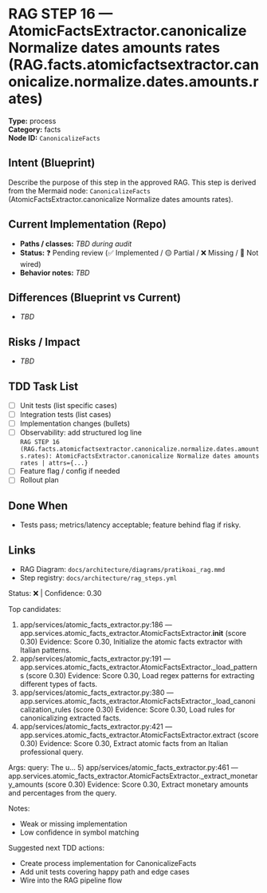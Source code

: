 # RAG STEP 16 — AtomicFactsExtractor.canonicalize Normalize dates amounts rates (RAG.facts.atomicfactsextractor.canonicalize.normalize.dates.amounts.rates)

**Type:** process  
**Category:** facts  
**Node ID:** `CanonicalizeFacts`

## Intent (Blueprint)
Describe the purpose of this step in the approved RAG. This step is derived from the Mermaid node: `CanonicalizeFacts` (AtomicFactsExtractor.canonicalize Normalize dates amounts rates).

## Current Implementation (Repo)
- **Paths / classes:** _TBD during audit_
- **Status:** ❓ Pending review (✅ Implemented / 🟡 Partial / ❌ Missing / 🔌 Not wired)
- **Behavior notes:** _TBD_

## Differences (Blueprint vs Current)
- _TBD_

## Risks / Impact
- _TBD_

## TDD Task List
- [ ] Unit tests (list specific cases)
- [ ] Integration tests (list cases)
- [ ] Implementation changes (bullets)
- [ ] Observability: add structured log line  
  `RAG STEP 16 (RAG.facts.atomicfactsextractor.canonicalize.normalize.dates.amounts.rates): AtomicFactsExtractor.canonicalize Normalize dates amounts rates | attrs={...}`
- [ ] Feature flag / config if needed
- [ ] Rollout plan

## Done When
- Tests pass; metrics/latency acceptable; feature behind flag if risky.

## Links
- RAG Diagram: `docs/architecture/diagrams/pratikoai_rag.mmd`
- Step registry: `docs/architecture/rag_steps.yml`


<!-- AUTO-AUDIT:BEGIN -->
Status: ❌  |  Confidence: 0.30

Top candidates:
1) app/services/atomic_facts_extractor.py:186 — app.services.atomic_facts_extractor.AtomicFactsExtractor.__init__ (score 0.30)
   Evidence: Score 0.30, Initialize the atomic facts extractor with Italian patterns.
2) app/services/atomic_facts_extractor.py:191 — app.services.atomic_facts_extractor.AtomicFactsExtractor._load_patterns (score 0.30)
   Evidence: Score 0.30, Load regex patterns for extracting different types of facts.
3) app/services/atomic_facts_extractor.py:380 — app.services.atomic_facts_extractor.AtomicFactsExtractor._load_canonicalization_rules (score 0.30)
   Evidence: Score 0.30, Load rules for canonicalizing extracted facts.
4) app/services/atomic_facts_extractor.py:421 — app.services.atomic_facts_extractor.AtomicFactsExtractor.extract (score 0.30)
   Evidence: Score 0.30, Extract atomic facts from an Italian professional query.

Args:
    query: The u...
5) app/services/atomic_facts_extractor.py:461 — app.services.atomic_facts_extractor.AtomicFactsExtractor._extract_monetary_amounts (score 0.30)
   Evidence: Score 0.30, Extract monetary amounts and percentages from the query.

Notes:
- Weak or missing implementation
- Low confidence in symbol matching

Suggested next TDD actions:
- Create process implementation for CanonicalizeFacts
- Add unit tests covering happy path and edge cases
- Wire into the RAG pipeline flow
<!-- AUTO-AUDIT:END -->